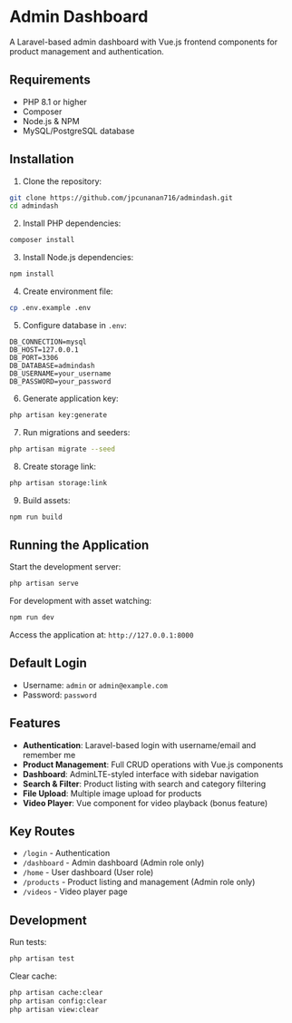 # Admin Dashboard

A Laravel-based admin dashboard with Vue.js frontend components for product management and authentication.

## Requirements

- PHP 8.1 or higher
- Composer
- Node.js & NPM
- MySQL/PostgreSQL database

## Installation

1. Clone the repository:
```bash
git clone https://github.com/jpcunanan716/admindash.git
cd admindash
```

2. Install PHP dependencies:
```bash
composer install
```

3. Install Node.js dependencies:
```bash
npm install
```

4. Create environment file:
```bash
cp .env.example .env
```

5. Configure database in `.env`:
```
DB_CONNECTION=mysql
DB_HOST=127.0.0.1
DB_PORT=3306
DB_DATABASE=admindash
DB_USERNAME=your_username
DB_PASSWORD=your_password
```

6. Generate application key:
```bash
php artisan key:generate
```

7. Run migrations and seeders:
```bash
php artisan migrate --seed
```

8. Create storage link:
```bash
php artisan storage:link
```

9. Build assets:
```bash
npm run build
```

## Running the Application

Start the development server:
```bash
php artisan serve
```

For development with asset watching:
```bash
npm run dev
```

Access the application at: `http://127.0.0.1:8000`

## Default Login

- Username: `admin` or `admin@example.com`
- Password: `password`

## Features

- **Authentication**: Laravel-based login with username/email and remember me
- **Product Management**: Full CRUD operations with Vue.js components
- **Dashboard**: AdminLTE-styled interface with sidebar navigation
- **Search & Filter**: Product listing with search and category filtering
- **File Upload**: Multiple image upload for products
- **Video Player**: Vue component for video playback (bonus feature)

## Key Routes

- `/login` - Authentication
- `/dashboard` - Admin dashboard (Admin role only)
- `/home` - User dashboard (User role)
- `/products` - Product listing and management (Admin role only)
- `/videos` - Video player page

## Development

Run tests:
```bash
php artisan test
```

Clear cache:
```bash
php artisan cache:clear
php artisan config:clear
php artisan view:clear
```
